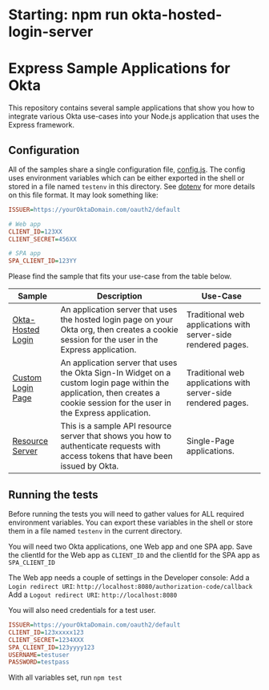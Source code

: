 # Starting: npm run okta-hosted-login-server

# Express Sample Applications for Okta

This repository contains several sample applications that show you how to integrate various Okta use-cases into your Node.js application that uses the Express framework.

## Configuration

All of the samples share a single configuration file, [config.js](config.js). The config uses environment variables which can be either exported in the shell or stored in a file named `testenv` in this directory. See [dotenv](https://www.npmjs.com/package/dotenv) for more details on this file format. It may look something like:

```ini
ISSUER=https://yourOktaDomain.com/oauth2/default

# Web app
CLIENT_ID=123XX
CLIENT_SECRET=456XX

# SPA app
SPA_CLIENT_ID=123YY

```

Please find the sample that fits your use-case from the table below.

| Sample | Description | Use-Case |
|--------|-------------|----------|
| [Okta-Hosted Login](/okta-hosted-login) | An application server that uses the hosted login page on your Okta org, then creates a cookie session for the user in the Express application. | Traditional web applications with server-side rendered pages. |
| [Custom Login Page](/custom-login) | An application server that uses the Okta Sign-In Widget on a custom login page within the application, then creates a cookie session for the user in the Express application. | Traditional web applications with server-side rendered pages. |
| [Resource Server](/resource-server) | This is a sample API resource server that shows you how to authenticate requests with access tokens that have been issued by Okta. | Single-Page applications. |

## Running the tests

Before running the tests you will need to gather values for ALL required environment variables.
You can export these variables in the shell or store them in a file named `testenv` in the current directory.

You will need two Okta applications, one Web app and one SPA app. Save the clientId for the Web app as `CLIENT_ID` and the clientId for the SPA app as `SPA_CLIENT_ID`

The Web app needs a couple of settings in the Developer console:
Add a `Login redirect URI`: `http://localhost:8080/authorization-code/callback`
Add a `Logout redirect URI`: `http://localhost:8080`

You will also need credentials for a test user.

```ini
ISSUER=https://yourOktaDomain.com/oauth2/default
CLIENT_ID=123xxxxx123
CLIENT_SECRET=1234XXX
SPA_CLIENT_ID=123yyyy123
USERNAME=testuser
PASSWORD=testpass
```

With all variables set, run `npm test`

